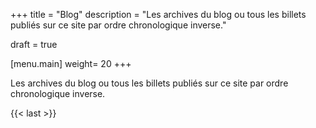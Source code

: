 +++
title = "Blog"
description = "Les archives du blog ou tous les billets publiés sur ce site par ordre chronologique inverse."

draft = true

[menu.main]
weight= 20
+++

Les archives du blog ou tous les billets publiés sur ce site par ordre chronologique inverse.

{{< last >}}